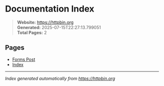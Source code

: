 # Documentation Index

> **Website:** https://httpbin.org  
> **Generated:** 2025-07-15T22:27:13.799051  
> **Total Pages:** 2

## Pages

- [Forms Post](forms_post.md)
- [Index](index.md)

---

*Index generated automatically from https://httpbin.org*